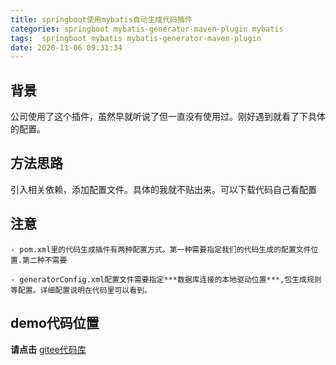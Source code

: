 ```yaml
---
title: springboot使用mybatis自动生成代码插件
categories: springboot mybatis-generator-maven-plugin mybatis
tags:  springboot mybatis mybatis-generator-maven-plugin
date: 2020-11-06 09:31:34
---
```


## 背景

   公司使用了这个插件，虽然早就听说了但一直没有使用过。刚好遇到就看了下具体的配置。

## 方法思路

   引入相关依赖，添加配置文件。具体的我就不贴出来。可以下载代码自己看配置

## 注意

    - pom.xml里的代码生成插件有两种配置方式。第一种需要指定我们的代码生成的配置文件位置.第二种不需要

    - generatorConfig.xml配置文件需要指定***数据库连接的本地驱动位置***,包生成规则等配置。详细配置说明在代码里可以看到。

## demo代码位置

  **请点击** [gitee代码库](https://gitee.com/copasters/mybatis-auto-code-generator/tree/master)

